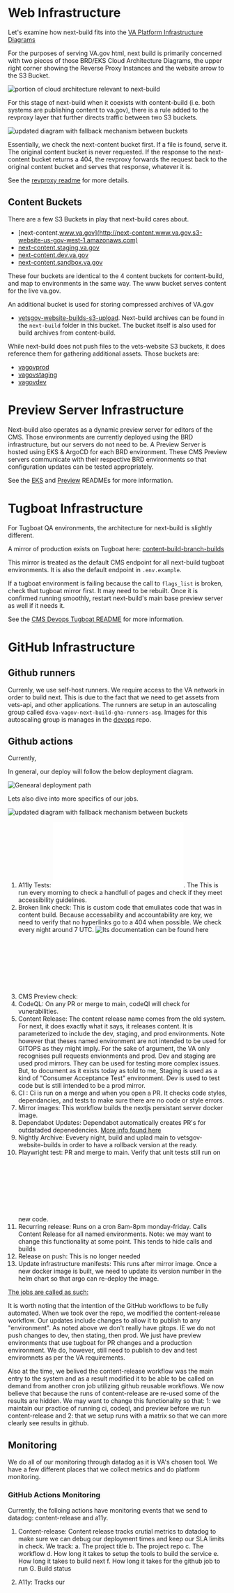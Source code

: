 # Web Infrastructure

Let's examine how next-build fits into the [VA Platform Infrastructure Diagrams](<https://vfs.atlassian.net/wiki/spaces/OT/pages/2231304195/Platform+Infrastructure+Diagrams#Cloud-Architecture-(AWS)>)

For the purposes of serving VA.gov html, next build is primarily concerned with two pieces of those BRD/EKS Cloud Architecture Diagrams, the upper right corner showing the Reverse Proxy Instances and the website arrow to the S3 Bucket.

![portion of cloud architecture relevant to next-build](/READMEs/images/web-infra.png)

For this stage of next-build when it coexists with content-build (i.e. both systems are publishing content to va.gov), there is a rule added to the revproxy layer that further directs traffic between two S3 buckets.

![updated diagram with fallback mechanism between buckets](/READMEs/images/web-infra-updated.png)

Essentially, we check the next-content bucket first. If a file is found, serve it. The original content bucket is never requested. If the response to the next-content bucket returns a 404, the revproxy forwards the request back to the original content bucket and serves that response, whatever it is.

See the [revproxy readme](/READMEs/devops/revproxy.md) for more details.

## Content Buckets

There are a few S3 Buckets in play that next-build cares about.

- [next-content.www.va.gov](http://next-content.www.va.gov.s3-website-us-gov-west-1.amazonaws.com)
- [next-content.staging.va.gov](http://next-content.staging.va.gov.s3-website-us-gov-west-1.amazonaws.com)
- [next-content.dev.va.gov](http://next-content.dev.va.gov.s3-website-us-gov-west-1.amazonaws.com)
- [next-content.sandbox.va.gov](http://next-content.sandbox.va.gov.s3-website-us-gov-west-1.amazonaws.com)

These four buckets are identical to the 4 content buckets for content-build, and map to environments in the same way.
The www bucket serves content for the live va.gov.

An additional bucket is used for storing compressed archives of VA.gov

- [vetsgov-website-builds-s3-upload](https://console.amazonaws-us-gov.com/s3/buckets/vetsgov-website-builds-s3-upload?region=us-gov-west-1&tab=objects). Next-build archives can be found in the `next-build` folder in this bucket. The bucket itself is also used for build archives from content-build.

While next-build does not push files to the vets-website S3 buckets, it does reference them for gathering additional assets. Those buckets are:

- [vagovprod](https://prod-va-gov-assets.s3-us-gov-west-1.amazonaws.com)
- [vagovstaging](https://staging-va-gov-assets.s3-us-gov-west-1.amazonaws.com)
- [vagovdev](https://dev-va-gov-assets.s3-us-gov-west-1.amazonaws.com)

# Preview Server Infrastructure

Next-build also operates as a dynamic preview server for editors of the CMS. Those environments are currently deployed using the BRD infrastructure, but our servers do not need to be. A Preview Server is hosted using EKS & ArgoCD for each BRD environment. These CMS Preview servers communicate with their respective BRD environments so that configuration updates can be tested appropriately.

See the [EKS](/READMEs/devops/eks.md) and [Preview](/READMEs/preview.md) READMEs for more information.

# Tugboat Infrastructure

For Tugboat QA environments, the architecture for next-build is slightly different.

A mirror of production exists on Tugboat here: [content-build-branch-builds](https://main-medc0xjkxm4jmpzxl3tfbcs7qcddsivh.ci.cms.va.gov/)

This mirror is treated as the default CMS endpoint for all next-build tugboat environments. It is also the default endpoint in `.env.example`.

If a tugboat environment is failing because the call to `flags_list` is broken, check that tugboat mirror first. It may need to be rebuilt. Once it is confirmed running smoothly, restart next-build's main base preview server as well if it needs it.

See the [CMS Devops Tugboat README](https://github.com/department-of-veterans-affairs/va.gov-cms/blob/main/READMES/devops/tugboat.md) for more information.

# GitHub Infrastructure

## Github runners

Currenly, we use self-host runners. We require access to the VA network in order to build next. This is due to the fact that we need to get assets from vets-api, and other applications. The runners are setup in an autoscaling group called `dsva-vagov-next-build-gha-runners-asg`. Images for this autoscaling group is manages in the [devops](https://github.com/department-of-veterans-affairs/devops) repo.

## Github actions

Currently,

In general, our deploy will follow the below deployment diagram.

![Genearal deployment path](/READMEs/images/deployment.png)

Lets also dive into more specifics of our jobs.

![updated diagram with fallback mechanism between buckets](/READMEs/images/next-build-actions.png)

1. A11ly Tests: ![These tests are covered here](/READMEs/testing.md). The This is run every morning to check a handfull of pages and check if they meet accessibility guidelines.
2. Broken link check: This is custom code that emuliates code that was in content build. Because accessability and accountability are key, we need to verify that no hyperlinks go to a 404 when possible. We check every night around 7 UTC. ![Its documentation can be found here](/READMEs/broken-links-check.yaml)
3. CMS Preview check: ![see ](/READMEs/preview.md)
4. CodeQL: On any PR or merge to main, codeQl will check for vunerabilities.
5. Content Release: The content release name comes from the old system. For next, it does exactly what it says, it releases content. It is parameterized to include the dev, staging, and prod environments. Note however that theses named environment are not intended to be used for GITOPS as they might imply. For the sake of argument, the VA only recognises pull requests envionments and prod. Dev and staging are used prod mirrors. They can be used for testing more complex issues. But, to document as it exists today as told to me, Staging is used as a kind of "Consumer Acceptance Test" environment. Dev is used to test code but is still intended to be a prod mirror.
6. CI : Ci is run on a merge and when you open a PR. It checks code styles, dependancies, and tests to make sure there are no code or style errors.
7. Mirror images: This workflow builds the nextjs persistant server docker image.
8. Dependabot Updates: Dependabot automatically creates PR's for outdataded depenedencies. [More info found here](https://docs.github.com/en/code-security/dependabot)
9. Nightly Archive: Evevery night, build and uplad main to vetsgov-website-builds in order to have a rollback version at the ready.
10. Playwright test: PR and merge to main. Verify that unit tests still run on new code. ![More info here](/READMEs/testing.md)
11. Recurring release: Runs on a cron 8am-8pm monday-friday. Calls Content Release for all named environments. Note: we may want to change this functionality at some point. This tends to hide calls and builds
12. Release on push: This is no longer needed
13. Update infrastructure manifests: This runs after mirror image. Once a new docker image is built, we need to update its version number in the helm chart so that argo can re-deploy the image.

[The jobs are called as such:](/READMEs/images/next_github_flow.png)

It is worth noting that the intention of the GitHub workflows to be fully automated. When we took over the repo, we modified the content-release workflow. Our updates include changes to allow it to publish to any "environment". As noted above we don't really have gitops. IE we do not push changes to dev, then stating, then prod. We just have preview environments that use tugboat for PR changes and a production environment. We do, however, still need to publish to dev and test enviromnets as per the VA requirements.

Also at the time, we belived the content-release workflow was the main entry to the system and as a result modified it to be able to be called on demand from another cron job utilizing github reusable workflows. We now believe that because the runs of content-release are re-used some of the results are hidden. We may want to change this functionality so that: 1: we maintain our practice of running ci, codeql, and preview before we run content-release and 2: that we setup runs with a matrix so that we can more clearly see results in github.

## Monitoring

We do all of our monitoring through datadog as it is VA's chosen tool. We have a few different places that we collect metrics and do platform monitoring.

### GitHub Actions Monitoring

Currently, the folloing actions have monitoring events that we send to datadog: content-release and a11y.

1. Content-release: Content release tracks crutial metrics to datadog to make sure we can debug our deployment times and keep our SLA limits in check. We track:
   a. The project title
   b. The project repo
   c. The workflow
   d. How long it takes to setup the tools to build the service
   e. How long it takes to build next
   f. How long it takes for the github job to run
   G. Build status

2. A11y: Tracks our
